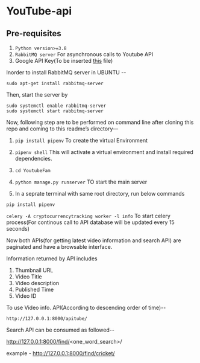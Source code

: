 # YouTube-api

## Pre-requisites

1. ```Python version>=3.8```
2. ```RabbitMQ server``` For asynchronous calls to Youtube API
3. Google API Key(To be inserted [this](YoutubeFam/YoutubeApi/tasks.py) file)

Inorder to install RabbitMQ server in UBUNTU --

```sudo apt-get install rabbitmq-server```

Then, start the server by

```
sudo systemctl enable rabbitmq-server
sudo systemctl start rabbitmq-server
```

Now, following step are to be performed on command line after cloning this repo and coming to this readme’s directory—

1.	```pip install pipenv```  To create the virtual Environment

2.	```pipenv shell```   This will activate a virtual environment and install required dependencies.

3.	```cd YoutubeFam```

4.	```python manage.py runserver``` TO start the main server

5. In a seprate terminal with same root directory, run below commands

```pip install pipenv```

```celery -A cryptocurrencytracking worker -l info``` To start celery process(For continous call to API database will be updated every 15 seconds)

Now both APIs(for getting latest video information and search API) are paginated and have a browsable interface.

Information returned by API includes

1. Thumbnail URL
2. Video Title
3. Video description
4. Published Time
5. Video ID

To use Video info. API(According to descending order of time)--

```http://127.0.0.1:8000/apitube/```

Search API can be consumed as followed--

http://127.0.0.1:8000/find/<one_word_search>/

example - http://127.0.0.1:8000/find/cricket/

